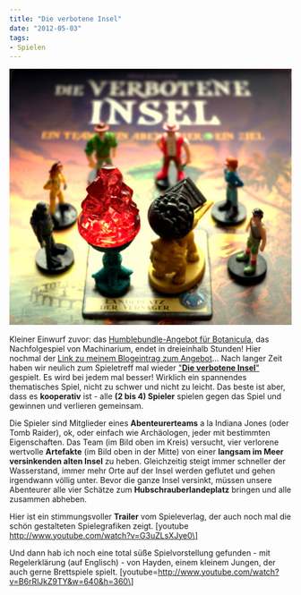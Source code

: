 ```yaml
---
title: "Die verbotene Insel"
date: "2012-05-03" 
tags:
- Spielen
---
```


[![](images/imgp8894.jpg "forbidden island")](http://apfeleimer.wordpress.com/2012/05/03/die-verbotene-insel/imgp8894/)

Kleiner Einwurf zuvor: das [Humblebundle-Angebot für Botanicula](http://www.humblebundle.com/), das Nachfolgespiel von Machinarium, endet in dreieinhalb Stunden! Hier nochmal der [Link zu meinem Blogeintrag zum Angebot](http://apfeleimer.wordpress.com/2012/04/29/humble-botanicula-bundle/)... Nach langer Zeit haben wir neulich zum Spieletreff mal wieder ["**Die verbotene Insel**"](http://www.amazon.de/gp/product/B000RPGT1W/ref=as_li_ss_tl?ie=UTF8&tag=apfeleimer09-21&linkCode=as2&camp=1638&creative=19454&creativeASIN=B000RPGT1W) gespielt. Es wird bei jedem mal besser! Wirklich ein spannendes thematisches Spiel, nicht zu schwer und nicht zu leicht. Das beste ist aber, dass es **kooperativ** ist - alle **(2 bis 4) Spieler** spielen gegen das Spiel und gewinnen und verlieren gemeinsam.

Die Spieler sind Mitglieder eines **Abenteurerteams** a la Indiana Jones (oder Tomb Raider), ok, oder einfach wie Archäologen, jeder mit bestimmten Eigenschaften. Das Team (im Bild oben im Kreis) versucht, vier verlorene wertvolle **Artefakte** (im Bild oben in der Mitte) von einer **langsam im Meer versinkenden alten Insel** zu heben. Gleichzeitig steigt immer schneller der Wasserstand, immer mehr Orte auf der Insel werden geflutet und gehen irgendwann völlig unter. Bevor die ganze Insel versinkt, müssen unsere Abenteurer alle vier Schätze zum **Hubschrauberlandeplatz** bringen und alle zusammen abheben.

Hier ist ein stimmungsvoller **Trailer** vom Spieleverlag, der auch noch mal die schön gestalteten Spielegrafiken zeigt. \[youtube http://www.youtube.com/watch?v=G3uZLsXJye0\]  

Und dann hab ich noch eine total süße Spielvorstellung gefunden - mit Regelerklärung (auf Englisch) - von Hayden, einem kleinem Jungen, der auch gerne Brettspiele spielt. \[youtube=http://www.youtube.com/watch?v=B6rRlJkZ9TY&w=640&h=360\]
